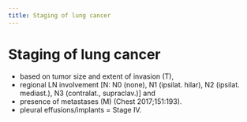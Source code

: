 ```yaml
---
title: Staging of lung cancer
---
```

# Staging of lung cancer

* based on tumor size and extent of invasion (T),
* regional LN involvement [N: N0 (none), N1 (ipsilat. hilar), N2 (ipsilat. mediast.), N3 (contralat., supraclav.)] and
* presence of metastases (M) (Chest 2017;151:193).
* pleural effusions/implants = Stage IV.
